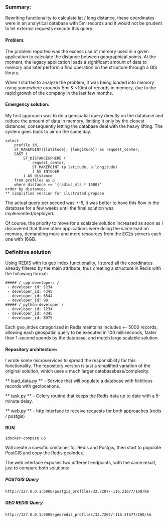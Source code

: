 ### Summary:
Rewriting functionality to calculate lat / long distance, these coordinates were in an analytical database with 5mi records and it would not be prudent to let external requests execute this query.

#### Problem:
The problem reported was the excess use of memory used in a given application to calculate the distance between geographical points. At the moment, the legacy application loads a significant amount of data to memory and later perform a find operation on the structure through a GIS library.
  
When I started to analyze the problem, it was being loaded into memory using somewhere around> 5mi & <10mi of records in memory, due to the rapid growth of the company in the last few months.
  
#### Emergency solution:
My first approach was to do a geospatial query directly on the database and reduce the amount of data in memory, limiting it only by the closest distances, consequently letting the database deal with the heavy lifting. The system goes back to air on the same day.

    select 
        profile_id, 
        ST_MAKEPOINT({latitude}, {longitude}) as request_center, 
        CAST (
            ST_DISTANCESPHERE (
                request_center,
                ST_MAKEPOINT (p.latitude, p.longitude)
                ) AS INTEGER
            ) AS distance
        from profiles as p
        where distance <= '{radius_mts * 1000}'
    order by distance;
    ** simplified version for ilustrated propose
  
The actual query per second was +-5, it was better to have this flow in the database for a few weeks until the final solution was implemented/deployed.

Of course, the priority to move for a scalable solution increased as soon as I discovered that three other applications were doing the same load on memory, demanding more and more resources from the EC2s servers each one with 16GB.
    

### Definitive solution
Using REDIS with its geo index functionality, I stored all the coordinates already filtered by the main attribute, thus creating a structure in Redis with the following format:

    ##### / cpp-developers /
     - developer_id: 1234
     - developer_id: 4345
     - developer_id: 6544
     - developer_id: 98
    ##### / python-developer /
     - developer_id: 1234
     - developer_id: 4345
     - developer_id: 8975

  
Each geo_index categorized in Redis maintains includes +- 5000 records, allowing each geospatial query to be executed in 100 milliseconds, faster than 1-second spends by the database, and mutch large scalable solution.

  
#### Repository architecture:
I wrote some microservices to spread the responsibility for this functionality. The repository version is just a simplified variation of the original solution, which uses a much larger databasebase/complexity.
  
** load_data.py ** - Service that will populate a database with fictitious records with geolocations.
  
** task.py ** - Celery routine that keeps the Redis data up to date with a 5-minute delay.
  
** web.py ** - http interface to receive requests for both approaches (redis / postgis)


#### RUN
    $docker-compose up

Will create a specific container for Redis and Postgis, then start to populate PostGIS and copy the Redis geoindex.

The web interface exposes two different endpoints, with the same result, just to compare both solutions:

##### POSTGIS Query
    http://127.0.0.1:5000/postgis_profiles/33.7207/-116.21677/100/km

##### GEO REDIS Query
    http://127.0.0.1:5000/georedis_profiles/33.7207/-116.21677/100/km

